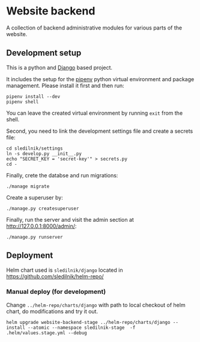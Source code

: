# Website backend

A collection of backend administrative modules for various parts of the website.

## Development setup

This is a python and [Django](https://www.djangoproject.com/) based project.

It includes the setup for the [pipenv](https://docs.pipenv.org/) python virtual environment and package management. Please install it first and then run:

```shell
pipenv install --dev
pipenv shell
```

You can leave the created virtual environment by running `exit` from the shell.

Second, you need to link the development settings file and create a secrets file:

```shell
cd sledilnik/settings
ln -s develop.py __init__.py
echo "SECRET_KEY = 'secret-key'" > secrets.py
cd -
```

Finally, crete the databse and run migrations:

```shell
./manage migrate
```

Create a superuser by:

```shell
./manage.py createsuperuser
```

Finally, run the server and visit the admin section at http://127.0.0.1:8000/admin/:

```shell
./manage.py runserver
```

## Deployment

Helm chart used is `sledilnik/django` located in https://github.com/sledilnik/helm-repo/

### Manual deploy (for development)

Change `../helm-repo/charts/django` with path to local checkout of helm chart, do modifications and try it out.

```
helm upgrade website-backend-stage ../helm-repo/charts/django --install --atomic --namespace sledilnik-stage  -f .helm/values.stage.yml --debug
```